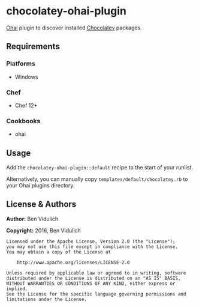 # chocolatey-ohai-plugin
[Ohai](https://github.com/chef/ohai) plugin to discover installed [Chocolatey](https://chocolatey.org/) packages.

## Requirements

### Platforms

- Windows

### Chef

- Chef 12+

### Cookbooks

- ohai

## Usage

Add the `chocolatey-ohai-plugin::default` recipe to the start of your runlist.

Alternatively, you can manually copy `templates/default/chocolatey.rb` to your
Ohai plugins directory.

## License & Authors

**Author:** Ben Vidulich

**Copyright:** 2016, Ben Vidulich

```
Licensed under the Apache License, Version 2.0 (the "License");
you may not use this file except in compliance with the License.
You may obtain a copy of the License at

    http://www.apache.org/licenses/LICENSE-2.0

Unless required by applicable law or agreed to in writing, software
distributed under the License is distributed on an "AS IS" BASIS,
WITHOUT WARRANTIES OR CONDITIONS OF ANY KIND, either express or implied.
See the License for the specific language governing permissions and
limitations under the License.
```
